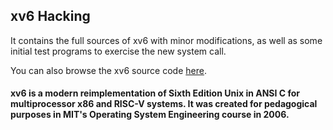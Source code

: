 ## xv6 Hacking

It contains the full sources of xv6 with minor modifications, as well as some initial test programs to exercise the new system call.

You can also browse the xv6 source code [here](https://course.ccs.neu.edu/cs3650sp23/l/10/xv6-global/).

#### xv6 is a modern reimplementation of Sixth Edition Unix in ANSI C for multiprocessor x86 and RISC-V systems. It was created for pedagogical purposes in MIT's Operating System Engineering course in 2006.
